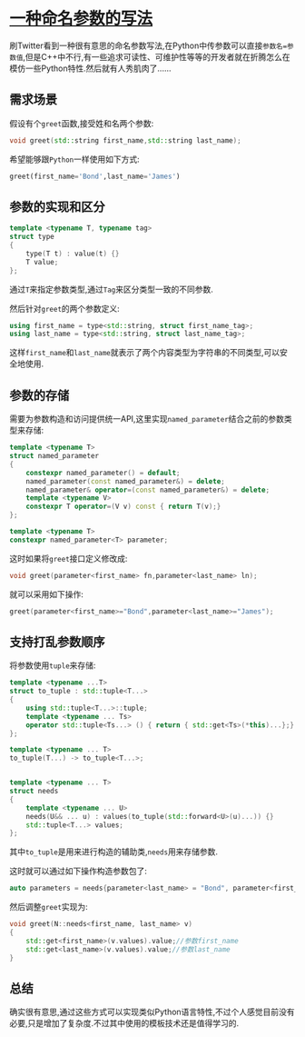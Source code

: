 # [一种命名参数的写法](https://gcc.godbolt.org/z/PytaXZ)

刷Twitter看到一种很有意思的命名参数写法,在Python中传参数可以直接`参数名=参数值`,但是C++中不行,有一些追求可读性、可维护性等等的开发者就在折腾怎么在模仿一些Python特性.然后就有人秀肌肉了......

## 需求场景

假设有个`greet`函数,接受姓和名两个参数:

```C++
void greet(std::string first_name,std::string last_name);
```

希望能够跟`Python`一样使用如下方式:

```Python
greet(first_name='Bond',last_name='James')
```

## 参数的实现和区分

```C++
template <typename T, typename tag>
struct type
{
    type(T t) : value(t) {}
    T value;
};
```

通过`T`来指定参数类型,通过`Tag`来区分类型一致的不同参数.

然后针对`greet`的两个参数定义:

```C++
using first_name = type<std::string, struct first_name_tag>;
using last_name = type<std::string, struct last_name_tag>;
```

这样`first_name`和`last_name`就表示了两个内容类型为字符串的不同类型,可以安全地使用.

## 参数的存储

需要为参数构造和访问提供统一API,这里实现`named_parameter`结合之前的参数类型来存储:

```C++
template <typename T>
struct named_parameter
{
    constexpr named_parameter() = default;
    named_parameter(const named_parameter&) = delete;
    named_parameter& operator=(const named_parameter&) = delete;
    template <typename V>
    constexpr T operator=(V v) const { return T(v);}
};

template <typename T>
constexpr named_parameter<T> parameter;
```

这时如果将`greet`接口定义修改成:

```C++
void greet(parameter<first_name> fn,parameter<last_name> ln);
```

就可以采用如下操作:

```C++
greet(parameter<first_name>="Bond",parameter<last_name>="James");
```

## 支持打乱参数顺序

将参数使用`tuple`来存储:

```C++
template <typename ...T>
struct to_tuple : std::tuple<T...>
{
    using std::tuple<T...>::tuple;
    template <typename ... Ts>
    operator std::tuple<Ts...> () { return { std::get<Ts>(*this)...};}
};

template <typename ... T>
to_tuple(T...) -> to_tuple<T...>;


template <typename ... T>
struct needs
{
    template <typename ... U>
    needs(U&& ... u) : values(to_tuple(std::forward<U>(u)...)) {}
    std::tuple<T...> values;
};
```

其中`to_tuple`是用来进行构造的辅助类,`needs`用来存储参数.

这时就可以通过如下操作构造参数包了:

```C++
auto parameters = needs{parameter<last_name> = "Bond", parameter<first_name> = "James"};
```

然后调整`greet`实现为:

```C++
void greet(N::needs<first_name, last_name> v)
{
    std::get<first_name>(v.values).value;//参数first_name
    std::get<last_name>(v.values).value;//参数last_name
}
```

## 总结

确实很有意思,通过这些方式可以实现类似Python语言特性,不过个人感觉目前没有必要,只是增加了复杂度.不过其中使用的模板技术还是值得学习的.